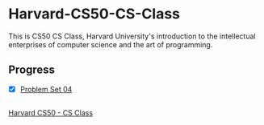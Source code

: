 # Harvard-CS50-CS-Class
This is CS50 CS Class, Harvard University's introduction to the intellectual enterprises of computer science and the art of programming.

## Progress   
- [x] [Problem Set 04](https://cs50.harvard.edu/x/2020/psets/4/)
            

##
[Harvard CS50 - CS Class](https://cs50.harvard.edu/x/2020/)
